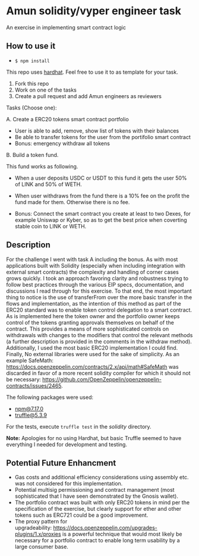 # Amun solidity/vyper engineer task

An exercise in implementing smart contract logic

## How to use it

- `$ npm install`

This repo uses [hardhat](https://hardhat.org/). Feel free to use it to as template for your task.

1. Fork this repo
2. Work on one of the tasks
3. Create a pull request and add Amun engineers as reviewers

Tasks (Choose one):

A. Create a ERC20 tokens smart contract portfolio

- User is able to add, remove, show list of tokens with their balances
- Be able to transfer tokens for the user from the portifolio smart contract
- Bonus: emergency withdraw all tokens

B. Build a token fund.

This fund works as following.

- When a user deposits USDC or USDT to this fund it gets the user 50% of LINK and 50% of WETH.

- When user withdraws from the fund there is a 10% fee on the profit the fund made for them. Otherwise there is no fee.

- Bonus: Connect the smart contract you create at least to two Dexes, for example Uniswap or Kyber, so as to get the best price when coverting stable coin to LINK or WETH.

## Description

For the challenge I went with task A including the bonus. As with most applications built with Solidity (especially when including integration with external smart contracts) the complexity and handling of corner cases grows quickly. I took an approach favoring clarity and robustness trying to follow best practices through the various EIP specs, documentation, and discussions I read through for this exercise. To that end, the most important thing to notice is the use of transferFrom over the more basic transfer in the flows and implementation, as the intention of this method as part of the ERC20 standard was to enable token control delegation to a smart contract. As is implemented here the token owner and the portfolio owner keeps control of the tokens granting approvals themselves on behalf of the contract. This provides a means of more sophisticated controls on withdrawals with changes to the modifiers that control the relevant methods (a further description is provided in the comments in the withdraw method). Additionally, I used the most basic ERC20 implementation I could find. Finally, No external libraries were used for the sake of simplicity. As an example SafeMath: <https://docs.openzeppelin.com/contracts/2.x/api/math#SafeMath> was discarded in favor of a more recent solidity compiler for which it should not be necessary: <https://github.com/OpenZeppelin/openzeppelin-contracts/issues/2465>.

The following packages were used:

- npm@7.17.0
- truffle@5.3.9

For the tests, execute `truffle test` in the _solidity_ directory.

**Note:** Apologies for no using Hardhat, but basic Truffle seemed to have everything I needed for development and testing.

## Potential Future Enhancment

- Gas costs and additional efficiency considerations using assembly etc. was not considered for this implementation.
- Potential multisig permissioning and contract management (most sophisticated that I have seen demonstrated by the Gnosis wallet).
- The portfolio contract was built with only ERC20 tokens in mind per the specification of the exercise, but clearly support for ether and other tokens such as ERC721 could be a good improvement.
- The proxy pattern for upgradeability: <https://docs.openzeppelin.com/upgrades-plugins/1.x/proxies> is a powerful technique that would most likely be necessary for a portfolio contract to enable long term usability by a large consumer base.

